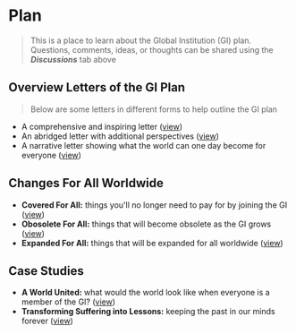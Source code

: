 # Plan
> This is a place to learn about the Global Institution (GI) plan. Questions, comments, ideas, or thoughts can be shared using the ***Discussions*** tab above

## Overview Letters of the GI Plan
> Below are some letters in different forms to help outline the GI plan
- A comprehensive and inspiring letter ([view](docs/letter-comprehensive.md))
- An abridged letter with additional perspectives ([view](docs/letter-abridged.md))
- A narrative letter showing what the world can one day become for everyone ([view](docs/letter-narrative.md))

## Changes For All Worldwide
- **Covered For All:** things you'll no longer need to pay for by joining the GI ([view](docs/covered-for-all.md))
- **Obosolete For All:** things that will become obsolete as the GI grows ([view](docs/obsolete-for-all.md))
- **Expanded For All:** things that will be expanded for all worldwide ([view](docs/expanded-for-all.md))

## Case Studies
- **A World United:** what would the world look like when everyone is a member of the GI? ([view](docs/case-study-global.md))
- **Transforming Suffering into Lessons:** keeping the past in our minds forever ([view](docs/case-study-suffering.md))
